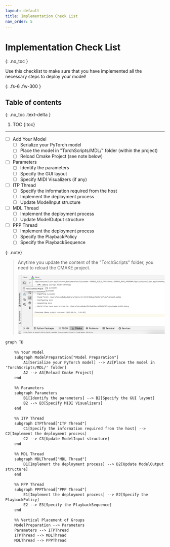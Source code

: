 ```yaml
---
layout: default
title: Implementation Check List
nav_order: 5
---
```


# Implementation Check List
{: .no_toc }

Use this checklist to make sure that you have implemented all the necessary steps to deploy your model!

{: .fs-6 .fw-300 }

## Table of contents
{: .no_toc .text-delta }

1. TOC
{:toc}

---


- [ ] Add Your Model
  - [ ] Serialize your PyTorch model
  - [ ] Place the model in "TorchScripts/MDL/" folder (within the project) 
  - [ ] Reload Cmake Project (see note below)
- [ ] Parameters
  - [ ] Identify the parameters
  - [ ] Specify the GUI layout
  - [ ] Specify MIDI Visualizers (if any)
- [ ] ITP Thread
  - [ ] Specify the information required from the host
  - [ ] Implement the deployment process
  - [ ] Update ModelInput structure
- [ ] MDL Thread
  - [ ] Implement the deployment process
  - [ ] Update ModelOutput structure 
- [ ] PPP Thread
  - [ ] Implement the deployment process
  - [ ] Specify the PlaybackPolicy
  - [ ] Specify the PlaybackSequence

{: .note}
> Anytime you update the content of the "TorchScripts" folder, you need to reload the CMAKE project.
> 
> <img src="/assets/images/cmake_reload.png" width="500" alt="CMAKE Reload Image">


```mermaid
graph TD

    %% Your Model
    subgraph ModelPreparation["Model Preparation"]
        A1[Serialize your PyTorch model] --> A2[Place the model in 'TorchScripts/MDL/' folder]
        A2 --> A3[Reload Cmake Project]
    end

    %% Parameters
    subgraph Parameters
        B1[Identify the parameters] --> B2[Specify the GUI layout]
        B2 --> B3[Specify MIDI Visualizers]
    end

    %% ITP Thread
    subgraph ITPThread["ITP Thread"]
        C1[Specify the information required from the host] --> C2[Implement the deployment process]
        C2 --> C3[Update ModelInput structure]
    end

    %% MDL Thread
    subgraph MDLThread["MDL Thread"]
        D1[Implement the deployment process] --> D2[Update ModelOutput structure]
    end

    %% PPP Thread
    subgraph PPPThread["PPP Thread"]
        E1[Implement the deployment process] --> E2[Specify the PlaybackPolicy]
        E2 --> E3[Specify the PlaybackSequence]
    end

    %% Vertical Placement of Groups
    ModelPreparation --> Parameters
    Parameters --> ITPThread
    ITPThread --> MDLThread
    MDLThread --> PPPThread

```
